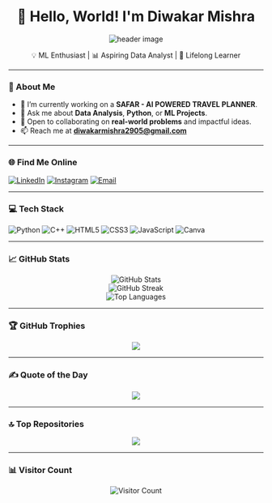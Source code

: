 
<h1 align="center">👋 Hello, World! I'm Diwakar Mishra</h1>

<p align="center">
  <img src="https://user-images.githubusercontent.com/74038190/213916011-5c1f34f0-3db4-4b78-87c1-4e6f8795ad81.gif" alt="header image" />
</p>

<p align="center">
  💡 ML Enthusiast | 📊 Aspiring Data Analyst | 🌱 Lifelong Learner  
</p>

---

### 🧠 About Me

- 🔭 I’m currently working on a **SAFAR - AI POWERED TRAVEL PLANNER**.
- 💬 Ask me about **Data Analysis**, **Python**, or **ML Projects**.
- 🤝 Open to collaborating on **real-world problems** and impactful ideas.
- 📫 Reach me at **[diwakarmishra2905@gmail.com](mailto:diwakarmishra2905@gmail.com)**

---

### 🌐 Find Me Online

[![LinkedIn](https://img.shields.io/badge/LinkedIn-%230077B5.svg?style=for-the-badge&logo=linkedin&logoColor=white)](https://www.linkedin.com/in/diwakar-mishra2905/)
[![Instagram](https://img.shields.io/badge/Instagram-%23E4405F.svg?style=for-the-badge&logo=instagram&logoColor=white)](https://www.instagram.com/__diwakarmishra/)
[![Email](https://img.shields.io/badge/Gmail-D14836?style=for-the-badge&logo=gmail&logoColor=white)](mailto:diwakarmishra2905@gmail.com)

---

### 💻 Tech Stack

![Python](https://img.shields.io/badge/Python-3670A0?style=for-the-badge&logo=python&logoColor=ffdd54)
![C++](https://img.shields.io/badge/C++-00599C?style=for-the-badge&logo=cplusplus&logoColor=white)
![HTML5](https://img.shields.io/badge/HTML5-E34F26?style=for-the-badge&logo=html5&logoColor=white)
![CSS3](https://img.shields.io/badge/CSS3-1572B6?style=for-the-badge&logo=css3&logoColor=white)
![JavaScript](https://img.shields.io/badge/JavaScript-F7DF1E?style=for-the-badge&logo=javascript&logoColor=black)
![Canva](https://img.shields.io/badge/Canva-00C4CC?style=for-the-badge&logo=canva&logoColor=white)

---

### 📈 GitHub Stats

<p align="center">
  <img src="https://github-readme-stats.vercel.app/api?username=diwakar2905&theme=dark&hide_border=false&include_all_commits=false&count_private=false" alt="GitHub Stats" />
  <br/>
  <img src="https://github-readme-streak-stats.herokuapp.com/?user=diwakar2905&theme=dark&hide_border=false" alt="GitHub Streak" />
  <br/>
  <img src="https://github-readme-stats.vercel.app/api/top-langs/?username=diwakar2905&theme=dark&hide_border=false&layout=compact" alt="Top Languages" />
</p>

---

### 🏆 GitHub Trophies

<p align="center">
  <img src="https://github-profile-trophy.vercel.app/?username=diwakar2905&theme=radical&no-frame=false&no-bg=true&margin-w=4" />
</p>

---

### ✍️ Quote of the Day

<p align="center">
  <img src="https://quotes-github-readme.vercel.app/api?type=horizontal&theme=radical" />
</p>

---

### 🔝 Top Repositories

<p align="center">
  <img src="https://github-contributor-stats.vercel.app/api?username=diwakar2905&limit=5&theme=dark&combine_all_yearly_contributions=true" />
</p>

---

### 📊 Visitor Count

<p align="center">
  <img src="https://profile-counter.glitch.me/diwakar2905/count.svg" alt="Visitor Count" />
</p>
